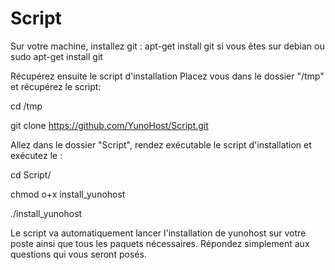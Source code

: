 Script
======

Sur votre machine, installez git : apt-get install git si vous êtes sur debian ou sudo apt-get install git


Récupérez ensuite le script d'installation Placez vous dans le dossier "/tmp" et récupérez le script:

cd /tmp

git clone https://github.com/YunoHost/Script.git

Allez dans le dossier "Script", rendez exécutable le script d'installation et exécutez le :

cd Script/

chmod o+x install_yunohost

./install_yunohost

Le script va automatiquement lancer l'installation de yunohost sur votre poste ainsi que tous les paquets nécessaires. Répondez simplement aux questions qui vous seront posés.
